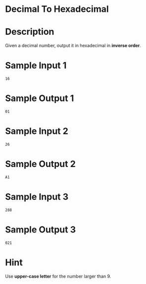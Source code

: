 # Decimal To Hexadecimal



# Description

Given a decimal number, output it in hexadecimal in **inverse order**.


# Sample Input 1

```
16
```

# Sample Output 1

```
01

```

# Sample Input 2

```
26
```

# Sample Output 2

```
A1

```

# Sample Input 3
```
288
```

# Sample Output 3

```
021

```

# Hint

Use **upper-case letter** for the number larger than 9.